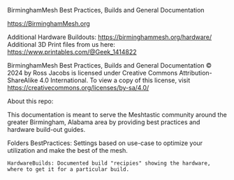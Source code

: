 BirminghamMesh Best Practices, Builds and General Documentation

https://BirminghamMesh.org

Additional Hardware Buildouts:
https://birminghammesh.org/hardware/
Additional 3D Print files from us here:  https://www.printables.com/@Geek_1414822


BirminghamMesh Best Practices, Builds and General Documentation © 2024 by Ross Jacobs is licensed under Creative Commons Attribution-ShareAlike 4.0 International. To view a copy of this license, visit https://creativecommons.org/licenses/by-sa/4.0/


About this repo:

This documentation is meant to serve the Meshtastic community around the greater Birmingham, Alabama area by providing best practices and hardware build-out guides.


Folders
    BestPractices: Settings based on use-case to optimize your utilization and make the best of the mesh.

    HardwareBuilds: Documented build "recipies" showing the hardware, where to get it for a particular build.


